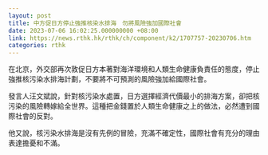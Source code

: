 ```yaml
---
layout: post
title: 中方促日方停止強推核染水排海　勿將風險強加國際社會
date: 2023-07-06 16:02:25.000000000 +08:00
link: https://news.rthk.hk/rthk/ch/component/k2/1707757-20230706.htm
categories: rthk
---
```


在北京，外交部再次敦促日方本著對海洋環境和人類生命健康負責任的態度，停止強推核污染水排海計劃，不要將不可預測的風險強加給國際社會。

發言人汪文斌說，針對核污染水處置，日方選擇經濟代價最小的排海方案，卻把核污染的風險轉嫁給全世界。這種把金錢置於人類生命健康之上的做法，必然遭到國際社會的反對。

他又說，核污染水排海是沒有先例的冒險，充滿不確定性，國際社會有充分的理由表達擔憂和不滿。
